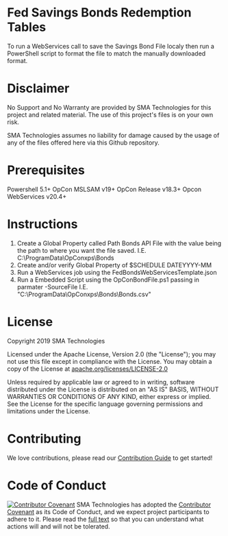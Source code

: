 # Fed Savings Bonds Redemption Tables 
To run a WebServices call to save the Savings Bond File localy then run a PowerShell script to format the file to match the manually downloaded format.

# Disclaimer
No Support and No Warranty are provided by SMA Technologies for this project and related material. The use of this project's files is on your own risk.

SMA Technologies assumes no liability for damage caused by the usage of any of the files offered here via this Github repository.

# Prerequisites
Powershell 5.1+
OpCon MSLSAM v19+
OpCon Release v18.3+
Opcon WebServices v20.4+

# Instructions
1. Create a Global Property called Path Bonds API File with the value being the path to where you want the file saved. I.E. C:\\ProgramData\\OpConxps\\Bonds
2. Create and/or verify Global Property of $SCHEDULE DATEYYYY-MM
3. Run a WebServices job using the FedBondsWebServicesTemplate.json
4. Run a Embedded Script using the OpConBondFile.ps1 passing in parmater  -SourceFile I.E. "C:\ProgramData\OpConxps\Bonds\Bonds.csv" 


# License
Copyright 2019 SMA Technologies

Licensed under the Apache License, Version 2.0 (the "License");
you may not use this file except in compliance with the License.
You may obtain a copy of the License at [apache.org/licenses/LICENSE-2.0](http://www.apache.org/licenses/LICENSE-2.0)

Unless required by applicable law or agreed to in writing, software
distributed under the License is distributed on an "AS IS" BASIS,
WITHOUT WARRANTIES OR CONDITIONS OF ANY KIND, either express or implied.
See the License for the specific language governing permissions and
limitations under the License.

# Contributing
We love contributions, please read our [Contribution Guide](CONTRIBUTING.md) to get started!

# Code of Conduct
[![Contributor Covenant](https://img.shields.io/badge/Contributor%20Covenant-v2.0%20adopted-ff69b4.svg)](code-of-conduct.md)
SMA Technologies has adopted the [Contributor Covenant](CODE_OF_CONDUCT.md) as its Code of Conduct, and we expect project participants to adhere to it. Please read the [full text](CODE_OF_CONDUCT.md) so that you can understand what actions will and will not be tolerated.
